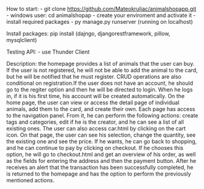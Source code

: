 How to start:
    - git clone https://github.com/Mateokruljac/animalshopapp.git 
    - windows user: cd animalshopap
    - create your enviroment and activate it
    - install required packages
    - py manage.py runserver (running on localhost)
 
Install packages: 
   pip install (dajngo, djangorestframework, pillow, mysqlclient) 

Testing API: 
    - use Thunder Client


Description: 
     the homepage provides a list of animals that the user can buy. If the user is not registered, he will not be able to add the animal to the card, 
     but he will be notified that he must register. CRUD operations are also conditional on registration.If the user does not have an account, he should
     go to the regiter option and then he will be directed to login. When he logs in, if it is his first time, his account will be created automatically.
     On the home page, the user can view or access the detail page of individual animals, add them to the card, and create their own. Each page has access
     to the navigation panel. From it, he can perform the following actions: create tags and categories, edit if he is the creator, and he can see a list 
     of all existing ones. The user can also access car.html by clicking on the cart icon. On that page, the user can see his selection, change the quantity,
     see the existing one and see the price. If he wants, he can go back to shopping, and he can continue to pay by clicking on checkout. If he chooses this
     option, he will go to checkout.html and get an overview of his order, as well as the fields for entering the address and then the payment button. After 
     he receives an alert that the transaction has been successfully completed, he is returned to the homepage and has the option to perform the previously mentioned actions.